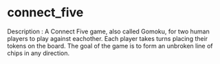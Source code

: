 # connect_five

Description : A Connect Five game, also called Gomoku, for two human players to play against eachother. Each player takes turns placing
their tokens on the board. The goal of the game is to form an unbroken line of chips in any direction. 
